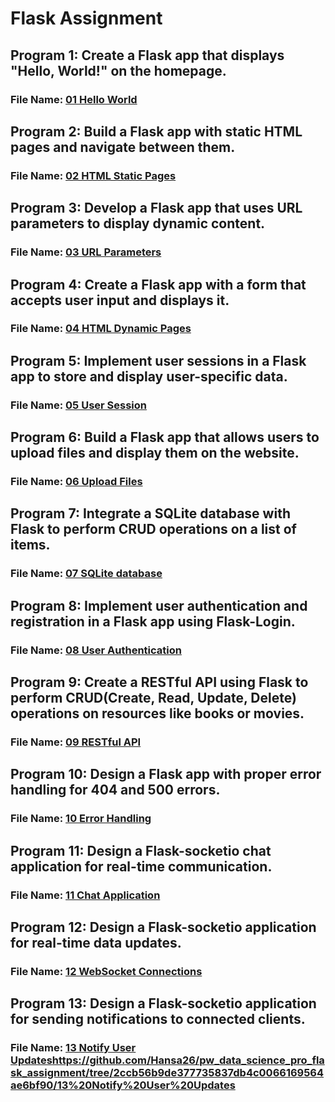 # Flask Assignment

## Program 1: Create a Flask app that displays "Hello, World!" on the homepage.
### File Name: [01 Hello World](https://github.com/Hansa26/pw_data_science_pro_flask_assignment/tree/2ccb56b9de377735837db4c0066169564ae6bf90/01%20Hello%20World) 


## Program 2: Build a Flask app with static HTML pages and navigate between them.
### File Name: [02 HTML Static Pages](https://github.com/Hansa26/pw_data_science_pro_flask_assignment/tree/2ccb56b9de377735837db4c0066169564ae6bf90/02%20HTML%20Static%20Pages)


## Program 3: Develop a Flask app that uses URL parameters to display dynamic content.
### File Name: [03 URL Parameters](https://github.com/Hansa26/pw_data_science_pro_flask_assignment/tree/2ccb56b9de377735837db4c0066169564ae6bf90/03%20URL%20Parameters)


## Program 4: Create a Flask app with a form that accepts user input and displays it.
### File Name: [04 HTML Dynamic Pages](https://github.com/Hansa26/pw_data_science_pro_flask_assignment/tree/2ccb56b9de377735837db4c0066169564ae6bf90/04%20HTML%20Dynamic%20Pages)


## Program 5: Implement user sessions in a Flask app to store and display user-specific data.
### File Name: [05 User Session](https://github.com/Hansa26/pw_data_science_pro_flask_assignment/tree/2ccb56b9de377735837db4c0066169564ae6bf90/05%20User%20Session)


## Program 6: Build a Flask app that allows users to upload files and display them on the website.
### File Name: [06 Upload Files](https://github.com/Hansa26/pw_data_science_pro_flask_assignment/tree/2ccb56b9de377735837db4c0066169564ae6bf90/06%20Upload%20Files)


## Program 7: Integrate a SQLite database with Flask to perform CRUD operations on a list of items.
### File Name: [07 SQLite database](https://github.com/Hansa26/pw_data_science_pro_flask_assignment/tree/2ccb56b9de377735837db4c0066169564ae6bf90/07%20SQLite%20database)


## Program 8: Implement user authentication and registration in a Flask app using Flask-Login.
### File Name: [08 User Authentication](https://github.com/Hansa26/pw_data_science_pro_flask_assignment/tree/2ccb56b9de377735837db4c0066169564ae6bf90/08%20User%20Authentication)


## Program 9: Create a RESTful API using Flask to perform CRUD(Create, Read, Update, Delete) operations on resources like books or movies.
### File Name: [09 RESTful API](https://github.com/Hansa26/pw_data_science_pro_flask_assignment/tree/2ccb56b9de377735837db4c0066169564ae6bf90/09%20RESTful%20API)


## Program 10: Design a Flask app with proper error handling for 404 and 500 errors.
### File Name: [10 Error Handling](https://github.com/Hansa26/pw_data_science_pro_flask_assignment/tree/2ccb56b9de377735837db4c0066169564ae6bf90/10%20Error%20Handling)


## Program 11: Design a Flask-socketio chat application for real-time communication.
### File Name: [11 Chat Application](https://github.com/Hansa26/pw_data_science_pro_flask_assignment/tree/2ccb56b9de377735837db4c0066169564ae6bf90/11%20Chat%20Application)


## Program 12: Design a Flask-socketio application for real-time data updates.
### File Name: [12 WebSocket Connections](https://github.com/Hansa26/pw_data_science_pro_flask_assignment/tree/2ccb56b9de377735837db4c0066169564ae6bf90/12%20WebSocket%20Connections)


## Program 13: Design a Flask-socketio application for sending notifications to connected clients.
### File Name: [13 Notify User Updates](https://github.com/Hansa26/pw_data_science_pro_flask_assignment/tree/2ccb56b9de377735837db4c0066169564ae6bf90/13%20Notify%20User%20Updates)https://github.com/Hansa26/pw_data_science_pro_flask_assignment/tree/2ccb56b9de377735837db4c0066169564ae6bf90/13%20Notify%20User%20Updates

## 






